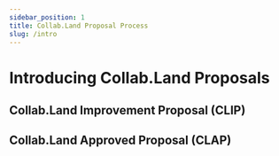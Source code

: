```yaml
---
sidebar_position: 1
title: Collab.Land Proposal Process
slug: /intro
---
```


# Introducing Collab.Land Proposals

## Collab.Land Improvement Proposal (CLIP)

## Collab.Land Approved Proposal (CLAP)
